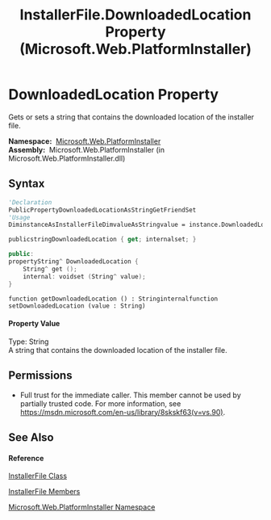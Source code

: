 ﻿---
title: InstallerFile.DownloadedLocation Property  (Microsoft.Web.PlatformInstaller)
TOCTitle: DownloadedLocation Property
ms:assetid: P:Microsoft.Web.PlatformInstaller.InstallerFile.DownloadedLocation
ms:mtpsurl: https://msdn.microsoft.com/en-us/library/microsoft.web.platforminstaller.installerfile.downloadedlocation(v=VS.90)
ms:contentKeyID: 22049631
ms.date: 05/02/2012
mtps_version: v=VS.90
f1_keywords:
- Microsoft.Web.PlatformInstaller.InstallerFile.DownloadedLocation
- Microsoft.Web.PlatformInstaller.InstallerFile.get_DownloadedLocation
- Microsoft.Web.PlatformInstaller.InstallerFile.set_DownloadedLocation
dev_langs:
- CSharp
- JScript
- VB
- c++
api_location:
- Microsoft.Web.PlatformInstaller.dll
api_name:
- Microsoft.Web.PlatformInstaller.InstallerFile.DownloadedLocation
- Microsoft.Web.PlatformInstaller.InstallerFile.get_DownloadedLocation
- Microsoft.Web.PlatformInstaller.InstallerFile.set_DownloadedLocation
api_type:
- Managed
topic_type:
- apiref
- kbSyntax
product_family_name: VS
ROBOTS: INDEX,FOLLOW
---

# DownloadedLocation Property

Gets or sets a string that contains the downloaded location of the installer file.

**Namespace:**  [Microsoft.Web.PlatformInstaller](microsoft-web-platforminstaller-namespace.md)  
**Assembly:**  Microsoft.Web.PlatformInstaller (in Microsoft.Web.PlatformInstaller.dll)

## Syntax

``` vb
'Declaration
PublicPropertyDownloadedLocationAsStringGetFriendSet
'Usage
DiminstanceAsInstallerFileDimvalueAsStringvalue = instance.DownloadedLocation
```

``` csharp
publicstringDownloadedLocation { get; internalset; }
```

``` c++
public:
propertyString^ DownloadedLocation {
    String^ get ();
    internal: voidset (String^ value);
}
```

``` jscript
function getDownloadedLocation () : Stringinternalfunction setDownloadedLocation (value : String)
```

#### Property Value

Type: String  
A string that contains the downloaded location of the installer file.  

## Permissions

  - Full trust for the immediate caller. This member cannot be used by partially trusted code. For more information, see <https://msdn.microsoft.com/en-us/library/8skskf63(v=vs.90)>.

## See Also

#### Reference

[InstallerFile Class](installerfile-class-microsoft-web-platforminstaller.md)

[InstallerFile Members](installerfile-members-microsoft-web-platforminstaller.md)

[Microsoft.Web.PlatformInstaller Namespace](microsoft-web-platforminstaller-namespace.md)

